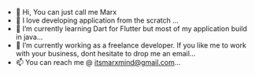 - 👋 Hi, You can just call me Marx
- 👀 I love developing application from the scratch ...
- 🌱 I’m currently learning Dart for Flutter but most of my application build in java...
- 💞️ I’m currently working as a freelance developer. If you like me to work with your business, dont hesitate to drop me an email...
- 📫 You can reach me @ itsmarxmind@gmail.com...

<!---
marxmind/marxmind is a ✨ special ✨ repository because its `README.md` (this file) appears on your GitHub profile.
You can click the Preview link to take a look at your changes.
--->
